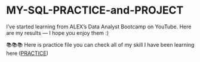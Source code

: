 # MY-SQL-PRACTICE-and-PROJECT
I’ve started learning from ALEX’s Data Analyst Bootcamp on YouTube. Here are my results — I hope you enjoy them :)

📚📚📚 Here is practice file you can check all of my skill I have been learning here  ([PRACTICE]([https://github.com/jaypupu2006/Line-Fast-Robot](https://github.com/jaypupu2006/MY-SQL-PRACTICE-and-PROJECT/blob/main/practice_sql.sql)))

